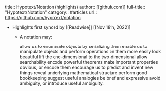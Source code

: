 title:: Hypotext/Notation (highlights)
author:: [[github.com]]
full-title:: "Hypotext/Notation"
category:: #articles
url:: https://github.com/hypotext/notation

- Highlights first synced by [[Readwise]] [[Nov 18th, 2022]]
	- A notation may:
	  
	  allow us to enumerate objects by serializing them
	  enable us to manipulate objects and perform operations on them more easily
	  look beautiful
	  lift the one-dimensional to the two-dimensional
	  allow searchability
	  encode powerful theorems
	  make important properties obvious, or encode them
	  encourage us to predict and invent new things
	  reveal underlying mathematical structure
	  perform good bookkeeping
	  suggest useful analogies
	  be brief and expressive
	  avoid ambiguity, or introduce useful ambiguity.